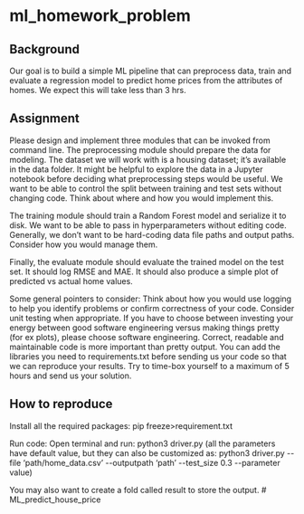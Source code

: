 # ml_homework_problem

## Background

Our goal is to build a simple ML pipeline that can preprocess data, train and evaluate a regression model to predict home prices from the attributes of homes. We expect this will take less than 3 hrs. 

## Assignment

Please design and implement three modules that can be invoked from command line. The preprocessing module should prepare the data for modeling. The dataset we will work with is a housing dataset; it’s available in the data folder. It might be helpful to explore the data in a Jupyter notebook before deciding what preprocessing steps would be useful. We want to be able to control the split between training and test sets without changing code. Think about where and how you would implement this.

The training module should train a Random Forest model and serialize it to disk. We want to be able to pass in hyperparameters without editing code. Generally, we don’t want to be hard-coding data file paths and output paths. Consider how you would manage them. 

Finally, the evaluate module should evaluate the trained model on the test set. It should log RMSE and MAE. It should also produce a simple plot of predicted vs actual home values. 

Some general pointers to consider: Think about how you would use logging to help you identify problems or confirm correctness of your code. Consider unit testing when appropriate. If you have to choose between investing your energy between good software engineering versus making things pretty (for ex plots), please choose software engineering. Correct, readable and maintainable code is more important than pretty output. You can add the libraries you need to requirements.txt before sending us your code so that we can reproduce your results. Try to time-box yourself to a maximum of 5 hours and send us your solution. 

## How to reproduce 

Install all the required packages:
pip freeze>requirement.txt

Run code:
Open terminal and run:
python3 driver.py (all the parameters have default value, but they can also be customized as: python3 driver.py --file ‘path/home_data.csv’ --outputpath ‘path’ --test_size 0.3 --parameter value)

You may also want to create a fold called result to store the output. # ML_predict_house_price
